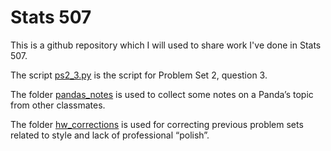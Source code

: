 # Stats 507

This is a github repository which I will used to share work I've done in Stats 507.

The script [ps2_3.py](./ps2_3.py) is the script for Problem Set 2, question 3.

The folder [pandas_notes](./pandas_notes) is used to collect some notes on a Panda’s topic from other classmates.

The folder [hw_corrections](./hw_corrections) is used for correcting previous problem sets related to style and lack of professional “polish”.
